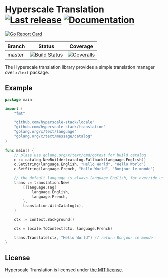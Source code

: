 # Hyperscale Translation [![Last release](https://img.shields.io/github/release/hyperscale-stack/translation.svg)](https://github.com/hyperscale-stack/translation/releases/latest) [![Documentation](https://godoc.org/github.com/hyperscale-stack/translation?status.svg)](https://godoc.org/github.com/hyperscale-stack/translation)

[![Go Report Card](https://goreportcard.com/badge/github.com/hyperscale-stack/translation)](https://goreportcard.com/report/github.com/hyperscale-stack/translation)

| Branch | Status                                                                                                                                                                               | Coverage                                                                                                                                                         |
| ------ | ------------------------------------------------------------------------------------------------------------------------------------------------------------------------------------ | ---------------------------------------------------------------------------------------------------------------------------------------------------------------- |
| master | [![Build Status](https://github.com/hyperscale-stack/translation/workflows/Go/badge.svg?branch=master)](https://github.com/hyperscale-stack/translation/actions?query=workflow%3AGo) | [![Coveralls](https://img.shields.io/coveralls/hyperscale-stack/translation/master.svg)](https://coveralls.io/github/hyperscale-stack/translation?branch=master) |

The Hyperscale translation library provides a simple translation manager over `x/text` package.

## Example

```go
package main

import (
    "fmt"

    "github.com/hyperscale-stack/locale"
    "github.com/hyperscale-stack/translation"
    "golang.org/x/text/language"
    "golang.org/x/text/message/catalog"
)

func main() {
    // plase use golang.org/x/text/cmd/gotext for build catalog
    c := catalog.NewBuilder(catalog.Fallback(language.English))
    c.SetString(language.English, "Hello World", "Hello World")
    c.SetString(language.French, "Hello World", "Bonjour le monde")

    // the default language is always language.English, for override use translation.WithDefaultLocale()
    trans := translation.New(
        []language.Tag{
            language.English,
            language.French,
        },
        translation.WithCatalog(c),
    )

    ctx := context.Background()

    ctx = locale.ToContext(ctx, language.French)

    trans.Translate(ctx, "Hello World") // return Bonjour le monde
}

```

## License

Hyperscale Translation is licensed under [the MIT license](LICENSE.md).
